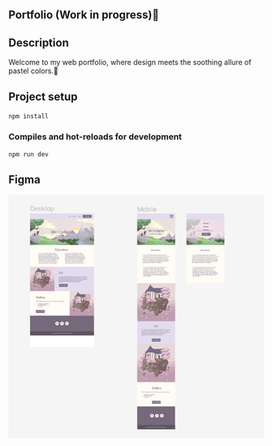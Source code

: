 ## Portfolio (Work in progress)🚧

## Description

Welcome to my web portfolio, where design meets the soothing allure of pastel colors.🎨

## Project setup

```
npm install
```

### Compiles and hot-reloads for development

```
npm run dev
```

## Figma

![Screenshot](src/assets/portfolio-figma.png)


